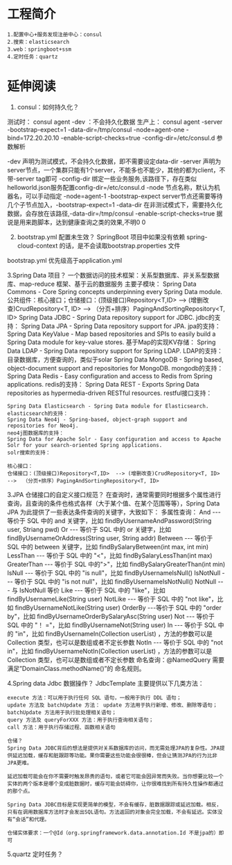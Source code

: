 # 工程简介
    1.配置中心+服务发现注册中心：consul
    2.搜索：elasticsearch
    3.web：springboot+ssm
    4.定时任务：quartz
    


# 延伸阅读

1. consul：如何持久化？

测试时：
consul agent -dev ：不会持久化数据
生产上：
consul agent -server -bootstrap-expect=1 -data-dir=/tmp/consul -node=agent-one -bind=172.20.20.10 -enable-script-checks=true -config-dir=/etc/consul.d
参数解析

-dev 声明为测试模式，不会持久化数据，即不需要设定data-dir
-server 声明为server节点，一个集群只能有1个server，不能多也不能少，其他的都为client，不带-server tag即可
-config-dir 绑定一些业务服务,该路径下，存在类似helloworld.json服务配置config-dir=/etc/consul.d
-node 节点名称，默认为机器名，可以手动指定 -node=agent-1
-bootstrap-expect server节点还需要等待几个子节点加入，-bootstrap-expect=1
-data-dir 在非测试模式下，需要持久化数据，会存放在该路径,-data-dir=/tmp/consul
-enable-script-checks=true 据说是用来跑脚本，达到健康查询之类的效果,不明0 0

2. bootstrap.yml 配置未生效？
SpringBoot 项目中如果没有依赖 spring-cloud-context 的话，是不会读取bootstrap.properties 文件

bootstrap.yml 优先级高于application.yml

3.Spring Data 项目？
    一个数据访问的技术框架：关系型数据库、非关系型数据库、map-reduce 框架、基于云的数据服务
    主要子模块：
    Spring Data Commons - Core Spring concepts underpinning every Spring Data module.
    公共组件：核心接口；仓储接口：(顶级接口)Repository<T,ID>  --> (增删改查)CrudRepository<T, ID>  -->  （分页+排序）PagingAndSortingRepository<T, ID>
    Spring Data JDBC - Spring Data repository support for JDBC.
    jdbc的支持：
    Spring Data JPA - Spring Data repository support for JPA.
    jpa的支持：
    Spring Data KeyValue - Map based repositories and SPIs to easily build a Spring Data module for key-value stores.
    基于Map的实现KV存储：
    Spring Data LDAP - Spring Data repository support for Spring LDAP.
    LDAP的支持：目录数据库，方便查询的，类似于solar
    Spring Data MongoDB - Spring based, object-document support and repositories for MongoDB.
    mongodb的支持：
    Spring Data Redis - Easy configuration and access to Redis from Spring applications.
    redis的支持：
    Spring Data REST - Exports Spring Data repositories as hypermedia-driven RESTful resources.
    restful接口支持：
    
    Spring Data Elasticsearch - Spring Data module for Elasticsearch.
    elasticsearch的支持：
    Spring Data Neo4j - Spring-based, object-graph support and repositories for Neo4j.
    neo4j图数据库的支持：
    Spring Data for Apache Solr - Easy configuration and access to Apache Solr for your search-oriented Spring applications.
    solr搜索的支持：
    
    核心接口：
    仓储接口：(顶级接口)Repository<T,ID>  --> (增删改查)CrudRepository<T, ID>  -->  （分页+排序）PagingAndSortingRepository<T, ID>
        
3.JPA 仓储接口的自定义接口规范？
    在查询时，通常需要同时根据多个属性进行查询，且查询的条件也格式各样（大于某个值、在某个范围等等），Spring Data JPA 为此提供了一些表达条件查询的关键字，大致如下：
    多属性查询：
    And --- 等价于 SQL 中的 and 关键字，比如 findByUsernameAndPassword(String user, Striang pwd)
    Or --- 等价于 SQL 中的 or 关键字，比如 findByUsernameOrAddress(String user, String addr)
    Between --- 等价于 SQL 中的 between 关键字，比如 findBySalaryBetween(int max, int min)
    LessThan --- 等价于 SQL 中的 "<"，比如 findBySalaryLessThan(int max)
    GreaterThan --- 等价于 SQL 中的">"，比如 findBySalaryGreaterThan(int min)
    IsNull --- 等价于 SQL 中的 "is null"，比如 findByUsernameIsNull()
    IsNotNull --- 等价于 SQL 中的 "is not null"，比如 findByUsernameIsNotNull()
    NotNull --- 与 IsNotNull 等价
    Like --- 等价于 SQL 中的 "like"，比如 findByUsernameLike(String user)
    NotLike --- 等价于 SQL 中的 "not like"，比如 findByUsernameNotLike(String user)
    OrderBy ---等价于 SQL 中的 "order by"，比如 findByUsernameOrderBySalaryAsc(String user)
    Not --- 等价于 SQL 中的 "！ ="，比如 findByUsernameNot(String user)
    In --- 等价于 SQL 中的 "in"，比如 findByUsernameIn(Collection<String> userList) ，方法的参数可以是 Collection 类型，也可以是数组或者不定长参数
    NotIn --- 等价于 SQL 中的 "not in"，比如 findByUsernameNotIn(Collection<String> userList) ，方法的参数可以是 Collection 类型，也可以是数组或者不定长参数
    命名查询：@NamedQuery
    需要满足”DomainClass.methodName()”的 命名规则。
    
4.Spring data Jdbc 数据操作？
    JdbcTemplate 主要提供以下几类方法：

    execute 方法：可以用于执行任何 SQL 语句，一般用于执行 DDL 语句；
    update 方法及 batchUpdate 方法： update 方法用于执行新增、修改、删除等语句； batchUpdate 方法用于执行批处理相关语句；
    query 方法及 queryForXXX 方法：用于执行查询相关语句；
    call 方法：用于执行存储过程、函数相关语句
    
    仓储？
    Spring Data JDBC背后的想法是提供对关系数据库的访问，而无需处理JPA的复杂性。JPA提供延迟加载，缓存和脏跟踪等功能。果你需要这些功能会很很棒，但会让猜测JPA的行为比非JPA更难。
    
    延迟加载可能会在你不需要时触发昂贵的语句，或者它可能会因异常而失败。当你想要比较一个实体的两个版本是哪个变成脏数据时，缓存可能会妨碍你，让你很难找到所有持久性操作都通过的那个点。
    
    Spring Data JDBC目标是实现更简单的模型，不会有缓存，脏数据跟踪或延迟加载。相反，只有在调用数据库方法时才会发出SQL语句。方法返回的对象会完全加载，不会有延迟。实体没有“会话”和代理。
    
    仓储实体要求：一个@Id（org.springframework.data.annotation.Id 不是jpa的）即可
    
5.quartz 定时任务？
